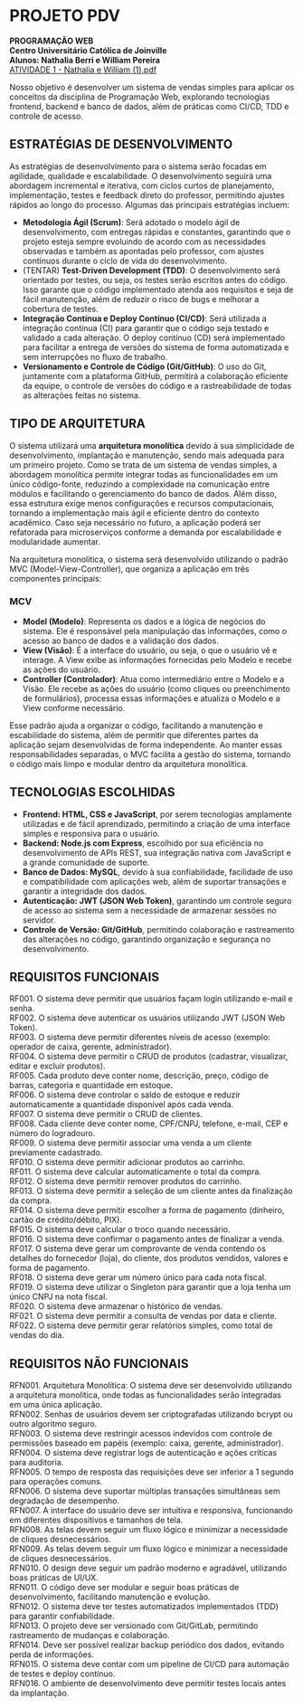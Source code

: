 # PROJETO PDV  
**PROGRAMAÇÃO WEB**  
**Centro Universitário Católica de Joinville**  
**Alunos: Nathalia Berri e William Pereira**  
[ATIVIDADE 1 - Nathalia e William (1).pdf](https://github.com/user-attachments/files/19172992/ATIVIDADE.1.-.Nathalia.e.William.1.pdf)

Nosso objetivo é desenvolver um sistema de vendas simples para aplicar os conceitos da disciplina de Programação Web, explorando tecnologias frontend, backend e banco de dados, além de práticas como CI/CD, TDD e controle de acesso.

## ESTRATÉGIAS DE DESENVOLVIMENTO
As estratégias de desenvolvimento para o sistema serão focadas em agilidade, qualidade e escalabilidade. O desenvolvimento seguirá uma abordagem incremental e iterativa, com ciclos curtos de planejamento, implementação, testes e feedback direto do professor, permitindo ajustes rápidos ao longo do processo. Algumas das principais estratégias incluem:
- **Metodologia Ágil (Scrum)**: Será adotado o modelo ágil de desenvolvimento, com entregas rápidas e constantes, garantindo que o projeto esteja sempre evoluindo de acordo com as necessidades observadas e também as apontadas pelo professor, com ajustes contínuos durante o ciclo de vida do desenvolvimento.  
- (TENTAR) **Test-Driven Development (TDD)**: O desenvolvimento será orientado por testes, ou seja, os testes serão escritos antes do código. Isso garante que o código implementado atenda aos requisitos e seja de fácil manutenção, além de reduzir o risco de bugs e melhorar a cobertura de testes.
- **Integração Contínua e Deploy Contínuo (CI/CD)**: Será utilizada a integração contínua (CI) para garantir que o código seja testado e validado a cada alteração. O deploy contínuo (CD) será implementado para facilitar a entrega de versões do sistema de forma automatizada e sem interrupções no fluxo de trabalho.
- **Versionamento e Controle de Código (Git/GitHub)**: O uso do Git, juntamente com a plataforma GitHub, permitirá a colaboração eficiente da equipe, o controle de versões do código e a rastreabilidade de todas as alterações feitas no sistema.

## TIPO DE ARQUITETURA
O sistema utilizará uma **arquitetura monolítica** devido à sua simplicidade de desenvolvimento, implantação e manutenção, sendo mais adequada para um primeiro projeto. Como se trata de um sistema de vendas simples, a abordagem monolítica permite integrar todas as funcionalidades em um único código-fonte, reduzindo a complexidade na comunicação entre módulos e facilitando o gerenciamento do banco de dados. Além disso, essa estrutura exige menos configurações e recursos computacionais, tornando a implementação mais ágil e eficiente dentro do contexto acadêmico. Caso seja necessário no futuro, a aplicação poderá ser refatorada para microserviços conforme a demanda por escalabilidade e modularidade aumentar.  

Na arquitetura monolítica, o sistema será desenvolvido utilizando o padrão MVC (Model-View-Controller), que organiza a aplicação em três componentes principais:  
### MCV
- **Model (Modelo)**: Representa os dados e a lógica de negócios do sistema. Ele é responsável pela manipulação das informações, como o acesso ao banco de dados e a validação dos dados.
- **View (Visão)**: É a interface do usuário, ou seja, o que o usuário vê e interage. A View exibe as informações fornecidas pelo Modelo e recebe as ações do usuário.
- **Controller (Controlador)**: Atua como intermediário entre o Modelo e a Visão. Ele recebe as ações do usuário (como cliques ou preenchimento de formulários), processa essas informações e atualiza o Modelo e a View conforme necessário.

Esse padrão ajuda a organizar o código, facilitando a manutenção e escabilidade do sistema, além de permitir que diferentes partes da aplicação sejam desenvolvidas de forma independente. Ao manter essas responsabilidades separadas, o MVC facilita a gestão do sistema, tornando o código mais limpo e modular dentro da arquitetura monolítica.

## TECNOLOGIAS ESCOLHIDAS
- **Frontend: HTML, CSS e JavaScript**, por serem tecnologias amplamente utilizadas e de fácil aprendizado, permitindo a criação de uma interface simples e responsiva para o usuário.
- **Backend: Node.js com Express**, escolhido por sua eficiência no desenvolvimento de APIs REST, sua integração nativa com JavaScript e a grande comunidade de suporte.
- **Banco de Dados: MySQL**, devido à sua confiabilidade, facilidade de uso e compatibilidade com aplicações web, além de suportar transações e garantir a integridade dos dados.
- **Autenticação: JWT (JSON Web Token)**, garantindo um controle seguro de acesso ao sistema sem a necessidade de armazenar sessões no servidor.
- **Controle de Versão: Git/GitHub**, permitindo colaboração e rastreamento das alterações no código, garantindo organização e segurança no desenvolvimento.

## REQUISITOS FUNCIONAIS
RF001. O sistema deve permitir que usuários façam login utilizando e-mail e senha.  
RF002. O sistema deve autenticar os usuários utilizando JWT (JSON Web Token).  
RF003. O sistema deve permitir diferentes níveis de acesso (exemplo: operador de caixa, gerente, administrador).  
RF004. O sistema deve permitir o CRUD de produtos (cadastrar, visualizar, editar e excluir produtos).  
RF005. Cada produto deve conter nome, descrição, preço, código de barras, categoria e quantidade em estoque.  
RF006. O sistema deve controlar o saldo de estoque e reduzir automaticamente a quantidade disponível após cada venda.  
RF007. O sistema deve permitir o CRUD de clientes.  
RF008. Cada cliente deve conter nome, CPF/CNPJ, telefone, e-mail, CEP e número do logradouro.  
RF009. O sistema deve permitir associar uma venda a um cliente previamente cadastrado.  
RF010. O sistema deve permitir adicionar produtos ao carrinho.  
RF011. O sistema deve calcular automaticamente o total da compra.  
RF012. O sistema deve permitir remover produtos do carrinho.  
RF013. O sistema deve permitir a seleção de um cliente antes da finalização da compra.  
RF014. O sistema deve permitir escolher a forma de pagamento (dinheiro, cartão de crédito/débito, PIX).  
RF015. O sistema deve calcular o troco quando necessário.  
RF016. O sistema deve confirmar o pagamento antes de finalizar a venda.  
RF017. O sistema deve gerar um comprovante de venda contendo os detalhes do fornecedor (loja), do cliente,  dos produtos vendidos, valores e forma de pagamento.  
RF018. O sistema deve gerar um número único para cada nota fiscal.  
RF019. O sistema deve utilizar o Singleton para garantir que a loja tenha um único CNPJ na nota fiscal.  
RF020. O sistema deve armazenar o histórico de vendas.  
RF021. O sistema deve permitir a consulta de vendas por data e cliente.  
RF022. O sistema deve permitir gerar relatórios simples, como total de vendas do dia.  

## REQUISITOS NÃO FUNCIONAIS
RFN001. Arquitetura Monolítica: O sistema deve ser desenvolvido utilizando a arquitetura monolítica, onde todas as funcionalidades serão integradas em uma única aplicação.  
RFN002. Senhas de usuários devem ser criptografadas utilizando bcrypt ou outro algoritmo seguro.  
RFN003. O sistema deve restringir acessos indevidos com controle de permissões baseado em papéis (exemplo: caixa, gerente, administrador).  
RFN004. O sistema deve registrar logs de autenticação e ações críticas para auditoria.  
RFN005. O tempo de resposta das requisições deve ser inferior a 1 segundo para operações comuns.  
RFN006. O sistema deve suportar múltiplas transações simultâneas sem degradação de desempenho.  
RFN007. A interface do usuário deve ser intuitiva e responsiva, funcionando em diferentes dispositivos e tamanhos de tela.  
RFN008. As telas devem seguir um fluxo lógico e minimizar a necessidade de cliques desnecessários.  
RFN009. As telas devem seguir um fluxo lógico e minimizar a necessidade de cliques desnecessários.  
RFN010. O design deve seguir um padrão moderno e agradável, utilizando boas práticas de UI/UX.  
RFN011. O código deve ser modular e seguir boas práticas de desenvolvimento, facilitando manutenção e evolução.  
RFN012. O sistema deve ter testes automatizados implementados (TDD) para garantir confiabilidade.  
RFN013. O projeto deve ser versionado com Git/GitLab, permitindo rastreamento de mudanças e colaboração.  
RFN014. Deve ser possível realizar backup periódico dos dados, evitando perda de informações.  
RFN015. O sistema deve contar com um pipeline de CI/CD para automação de testes e deploy contínuo.  
RFN016. O ambiente de desenvolvimento deve permitir testes locais antes da implantação.  
